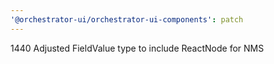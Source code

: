 ```yaml
---
'@orchestrator-ui/orchestrator-ui-components': patch
---
```


1440 Adjusted FieldValue type to include ReactNode for NMS
